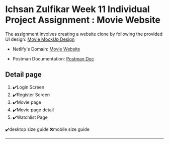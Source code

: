 # Ichsan Zulfikar Week 11 Individual Project Assignment : Movie Website

The assignment involves creating a website clone by following the provided UI design: [Movie MockUp Design](<https://www.figma.com/file/yCKKRAWIdhVVekSMjwJCGp/The-Movie-Tracker---TV-Shows-%26-Movies-Tracking-Web-App-(Community)?node-id=0%3A1&t=pAqo7yzxCTRAqIBo-1>)

- Netlify's Domain: [Movie Website](https://illustrious-haupia-e4eff6.netlify.app/)

- Postman Documentation: [Postman Doc](https://documenter.getpostman.com/view/26585500/2s93RZNqMf)

## Detail page

1. ✔️Login Screen
2. ✔️Register Screen
3. ✔️Movie page
4. ✔️Movie page detail
5. ✔️Watchlist Page

✔️desktop size guide
❌mobile size guide

---
